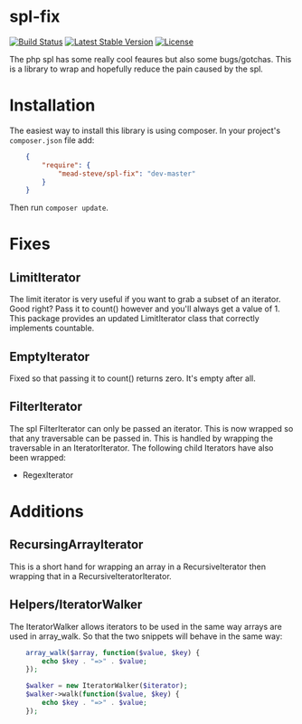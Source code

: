 spl-fix
=======
[![Build Status](https://travis-ci.org/meadsteve/spl-fix.png?branch=master)](https://travis-ci.org/meadsteve/spl-fix)
[![Latest Stable Version](https://poser.pugx.org/mead-steve/spl-fix/v/stable.svg)](https://packagist.org/packages/mead-steve/spl-fix)
[![License](https://poser.pugx.org/mead-steve/spl-fix/license.svg)](https://packagist.org/packages/mead-steve/spl-fix)


The php spl has some really cool feaures but also some bugs/gotchas. This is a library to wrap and hopefully reduce the pain caused by the spl.

# Installation

The easiest way to install this library is using composer. In your project's `composer.json` file add:

```json
    {
        "require": {
            "mead-steve/spl-fix": "dev-master"
        }
    }
```

Then run `composer update`.

# Fixes

## LimitIterator

The limit iterator is very useful if you want to grab a subset of an iterator. Good right? Pass it to count() however and you'll always get a value of 1. This package provides an updated LimitIterator class that correctly implements countable.

## EmptyIterator
Fixed so that passing it to count() returns zero. It's empty after all.

## FilterIterator

The spl FilterIterator can only be passed an iterator. This is now wrapped so that any traversable can be passed in. This is handled by wrapping the traversable in an IteratorIterator.
The following child Iterators have also been wrapped:
- RegexIterator

# Additions

## RecursingArrayIterator
This is a short hand for wrapping an array in a RecursiveIterator then wrapping that in a
RecursiveIteratorIterator.

## Helpers/IteratorWalker
The IteratorWalker allows iterators to be used in the same way arrays are used in array_walk. So that the two snippets
will behave in the same way:

```php
    array_walk($array, function($value, $key) {
        echo $key . "=>" . $value;
    });
```

```php
    $walker = new IteratorWalker($iterator);
    $walker->walk(function($value, $key) {
        echo $key . "=>" . $value;
    });
```
